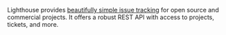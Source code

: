Lighthouse provides [beautifully simple issue tracking](http://lighthouseapp.com) for open source and commercial projects. It offers a robust REST API with access to projects, tickets, and more.